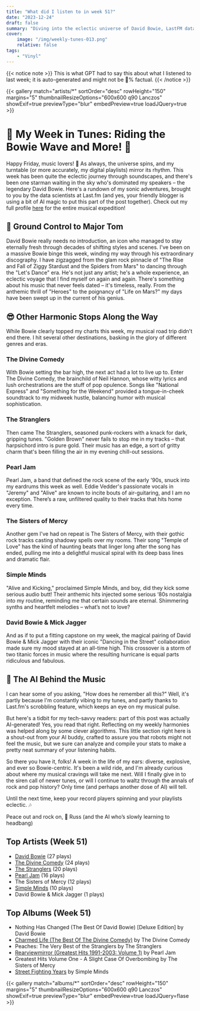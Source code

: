 ```yaml
---
title: "What did I listen to in week 51?"
date: "2023-12-24"
draft: false
summary: "Diving into the eclectic universe of David Bowie, LastFM data reveals his music dominated my playlist this week. A chameleon of sound, Bowie's timeless artistry and genre-defying tracks offer an enthralling soundscape that continues to enchant listeners, making him my top artist in this week's musical odyssey."
cover:
    image: "/img/weekly-tunes-013.png"
    relative: false
tags:
    - "Vinyl"
---
```


{{< notice note >}}
This is what GPT had to say this about what I listened to last week; it is auto-generated and might not be 💯% factual.
{{< /notice >}}

{{< gallery match="artists/*" sortOrder="desc" rowHeight="150" margins="5" thumbnailResizeOptions="600x600 q90 Lanczos" showExif=true previewType="blur" embedPreview=true loadJQuery=true >}}

# 🎵 My Week in Tunes: Riding the Bowie Wave and More! 🌊

Happy Friday, music lovers! 🎉 As always, the universe spins, and my turntable (or more accurately, my digital playlists) mirror its rhythm. This week has been quite the eclectic journey through soundscapes, and there's been one starman waiting in the sky who's dominated my speakers – the legendary David Bowie. Here's a rundown of my sonic adventures, brought to you by the data scientists at Last.fm (and yes, your friendly blogger is using a bit of AI magic to put this part of the post together). Check out my full profile [here](https://www.last.fm/user/RussMckendrick) for the entire musical expedition!

## 🚀 Ground Control to Major Tom

David Bowie really needs no introduction, an icon who managed to stay eternally fresh through decades of shifting styles and scenes. I've been on a massive Bowie binge this week, winding my way through his extraordinary discography. I have zigzagged from the glam rock pinnacle of "The Rise and Fall of Ziggy Stardust and the Spiders from Mars" to dancing through the "Let's Dance" era. He's not just any artist; he's a whole experience, an eclectic voyage that I find myself on again and again. There's something about his music that never feels dated – it's timeless, really. From the anthemic thrill of "Heroes" to the poignancy of "Life on Mars?" my days have been swept up in the current of his genius.

## 😎 Other Harmonic Stops Along the Way

While Bowie clearly topped my charts this week, my musical road trip didn't end there. I hit several other destinations, basking in the glory of different genres and eras.

### The Divine Comedy

With Bowie setting the bar high, the next act had a lot to live up to. Enter The Divine Comedy, the brainchild of Neil Hannon, whose witty lyrics and lush orchestrations are the stuff of pop opulence. Songs like "National Express" and "Something for the Weekend" provided a tongue-in-cheek soundtrack to my midweek hustle, balancing humor with musical sophistication.

### The Stranglers

Then came The Stranglers, seasoned punk-rockers with a knack for dark, gripping tunes. "Golden Brown" never fails to stop me in my tracks – that harpsichord intro is pure gold. Their music has an edge, a sort of gritty charm that's been filling the air in my evening chill-out sessions.

### Pearl Jam

Pearl Jam, a band that defined the rock scene of the early '90s, snuck into my eardrums this week as well. Eddie Vedder's passionate vocals in "Jeremy" and "Alive" are known to incite bouts of air-guitaring, and I am no exception. There’s a raw, unfiltered quality to their tracks that hits home every time.

### The Sisters of Mercy

Another gem I've had on repeat is The Sisters of Mercy, with their gothic rock tracks casting shadowy spells over my rooms. Their song "Temple of Love" has the kind of haunting beats that linger long after the song has ended, pulling me into a delightful musical spiral with its deep bass lines and dramatic flair.

### Simple Minds

"Alive and Kicking," proclaimed Simple Minds, and boy, did they kick some serious audio butt! Their anthemic hits injected some serious ‘80s nostalgia into my routine, reminding me that certain sounds are eternal. Shimmering synths and heartfelt melodies – what’s not to love?

### David Bowie & Mick Jagger

And as if to put a fitting capstone on my week, the magical pairing of David Bowie & Mick Jagger with their iconic "Dancing in the Street" collaboration made sure my mood stayed at an all-time high. This crossover is a storm of two titanic forces in music where the resulting hurricane is equal parts ridiculous and fabulous.

## 🤖 The AI Behind the Music

I can hear some of you asking, "How does he remember all this?" Well, it's partly because I'm constantly vibing to my tunes, and partly thanks to Last.fm's scrobbling feature, which keeps an eye on my musical pulse.

But here's a tidbit for my tech-savvy readers: part of this post was actually AI-generated! Yes, you read that right. Reflecting on my weekly harmonies was helped along by some clever algorithms. This little section right here is a shout-out from your AI buddy, crafted to assure you that robots might not feel the music, but we sure can analyze and compile your stats to make a pretty neat summary of your listening habits. 

So there you have it, folks! A week in the life of my ears: diverse, explosive, and ever so Bowie-centric. It's been a wild ride, and I'm already curious about where my musical cravings will take me next. Will I finally give in to the siren call of newer tunes, or will I continue to waltz through the annals of rock and pop history? Only time (and perhaps another dose of AI) will tell.

Until the next time, keep your record players spinning and your playlists eclectic. 🎶

Peace out and rock on, 🤘
Russ (and the AI who’s slowly learning to headbang)

## Top Artists (Week 51)

- [David Bowie](https://www.mckendrick.rocks/artist/david-bowie/) (27 plays)
- [The Divine Comedy](https://www.mckendrick.rocks/artist/the-divine-comedy/) (24 plays)
- [The Stranglers](https://www.mckendrick.rocks/artist/the-stranglers/) (20 plays)
- [Pearl Jam](https://www.mckendrick.rocks/artist/pearl-jam/) (16 plays)
- The Sisters of Mercy (12 plays)
- [Simple Minds](https://www.mckendrick.rocks/artist/simple-minds/) (10 plays)
- David Bowie & Mick Jagger (1 plays)


## Top Albums (Week 51)

- Nothing Has Changed (The Best Of David Bowie) [Deluxe Edition] by David Bowie
- [Charmed Life (The Best Of The Divine Comedy)](https://www.mckendrick.rocks/albums/charmed-life-the-best-of-the-divine-comedy-22022677/) by The Divine Comedy
- Peaches: The Very Best of the Stranglers by The Stranglers
- [Rearviewmirror (Greatest Hits 1991-2003: Volume 1)](https://www.mckendrick.rocks/albums/rearviewmirror-greatest-hits-1991-2003-volume-1-22421005/) by Pearl Jam
- Greatest Hits Volume One - A Slight Case Of Overbombing by The Sisters of Mercy
- [Street Fighting Years](https://www.mckendrick.rocks/albums/street-fighting-years-499455/) by Simple Minds


{{< gallery match="albums/*" sortOrder="desc" rowHeight="150" margins="5" thumbnailResizeOptions="600x600 q90 Lanczos" showExif=true previewType="blur" embedPreview=true loadJQuery=flase >}}